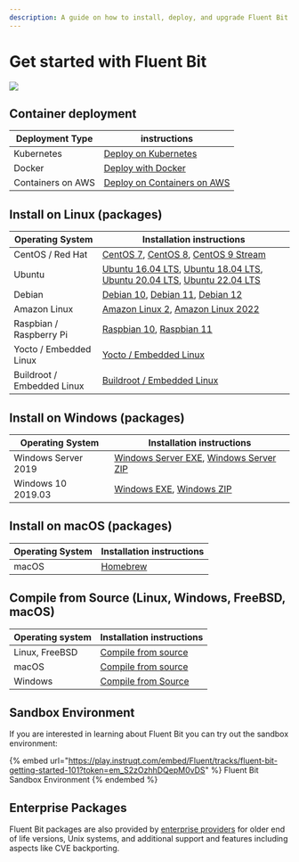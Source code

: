 ```yaml
---
description: A guide on how to install, deploy, and upgrade Fluent Bit
---
```

# Get started with Fluent Bit

<img referrerpolicy="no-referrer-when-downgrade" src="https://static.scarf.sh/a.png?x-pxid=e9732f9c-44a4-46d3-ab87-86138455c698" />

## Container deployment

| Deployment Type   | instructions                                       |
| ----------------- | -------------------------------------------------- |
| Kubernetes        | [Deploy on Kubernetes](kubernetes.md#installation) |
| Docker            | [Deploy with Docker](docker.md)                    |
| Containers on AWS | [Deploy on Containers on AWS](aws-container.md)    |

## Install on Linux (packages)

| Operating System       | Installation instructions |
| ---------------------- | ------------------------- |
| CentOS / Red Hat       | [CentOS 7](linux/redhat-centos.md#install-on-redhat-centos), [CentOS 8](linux/redhat-centos.md#install-on-redhat-centos), [CentOS 9 Stream](linux/redhat-centos.md#install-on-redhat-centos) |
| Ubuntu                 | [Ubuntu 16.04 LTS](linux/ubuntu.md), [Ubuntu 18.04 LTS](linux/ubuntu.md), [Ubuntu 20.04 LTS](linux/ubuntu.md), [Ubuntu 22.04 LTS](linux/ubuntu.md) |
| Debian                 | [Debian 10](linux/debian.md), [Debian 11](linux/debian.md), [Debian 12](linux/debian.md) |
| Amazon Linux           | [Amazon Linux 2](linux/amazon-linux.md#install-on-amazon-linux-2), [Amazon Linux 2022](linux/amazon-linux.md#amazon-linux-2022) |
| Raspbian / Raspberry Pi | [Raspbian 10](linux/raspbian-raspberry-pi.md#raspbian-10-buster), [Raspbian 11](linux/raspbian-raspberry-pi.md#raspbian-11-bullseye) |
| Yocto / Embedded Linux | [Yocto / Embedded Linux](yocto-embedded-linux.md#fluent-bit-and-other-architectures) |
| Buildroot / Embedded Linux | [Buildroot / Embedded Linux](buildroot-embedded-linux.md) |

## Install on Windows (packages)

| Operating System    | Installation instructions |
| ------------------- | ------------------------- |
| Windows Server 2019 | [Windows Server EXE](windows.md#installing-from-exe-installer), [Windows Server ZIP](windows.md#installing-from-zip-archive) |
| Windows 10 2019.03  | [Windows EXE](windows.md#installing-from-exe-installer), [Windows ZIP](windows.md#installing-from-zip-archive)               |

## Install on macOS (packages)

| Operating System    | Installation instructions                     |
| ------------------- | --------------------------------------------- |
| macOS               | [Homebrew](macos.md#installing-from-homebrew) |

## Compile from Source (Linux, Windows, FreeBSD, macOS)

| Operating system | Installation instructions                                   |
| ---------------- | ----------------------------------------------------------- |
| Linux, FreeBSD   | [Compile from source](sources/build-and-install.md)         |
| macOS            | [Compile from source](macos.md#compile-from-source) |
| Windows          | [Compile from Source](windows.md#compile-from-source)       |

## Sandbox Environment

If you are interested in learning about Fluent Bit you can try out the sandbox environment:

{% embed url="https://play.instruqt.com/embed/Fluent/tracks/fluent-bit-getting-started-101?token=em_S2zOzhhDQepM0vDS" %}
Fluent Bit Sandbox Environment
{% endembed %}

## Enterprise Packages

Fluent Bit packages are also provided by [enterprise providers](https://fluentbit.io/enterprise) for older end of life versions, Unix systems, and additional support and features including aspects like CVE backporting.
